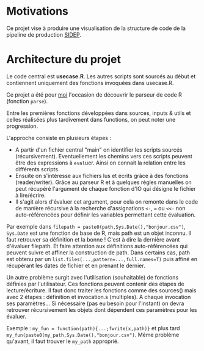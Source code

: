 # Motivations

Ce projet vise à produire une visualisation de la structure de code de la pipeline de production [SIDEP](https://gitlab.com/corruss/sidep).

# Architecture du projet

Le code central est **usecase.R**. Les autres scripts sont sourcés au début et contiennent uniquement des fonctions invoquées dans usecase.R.

Ce projet a été pour [moi](https://www.linkedin.com/in/phil%C3%A9as-condemine-6a46025a/) l'occasion de découvrir le parseur de code R (fonction `parse`).

Entre les premières fonctions développées dans sources, inputs & utils et celles réalisées plus tardivement dans functions, on peut noter une progression.

L'approche consiste en plusieurs étapes : 

- A partir d'un fichier central "main" on identifier les scripts sourcés (récursivement). Eventuellement les chemins vers ces scripts peuvent être des expressions à `eval`uer. Ainsi on connait la relation entre les différents scripts.
- Ensuite on s'intéresse aux fichiers lus et écrits grâce à des fonctions (reader/writer). Grâce au parseur R et à quelques règles manuelles on peut récupéré l'argument de chaque fonction d'IO qui désigne le fichier à lire/écrire.
- Il s'agit alors d'évaluer cet argument, pour cela on remonte dans le code de manière récursive à la recherche d'assignations `<-`, `=` ou `<<-` non auto-référencées pour définir les variables permettant cette évaluation. 

Par exemple dans `filepath = paste0(path,Sys.Date(),"bonjour.csv")`, `Sys.Date` est une fonction de base de R, mais path est un objet inconnu. Il faut retrouver sa définition et la bonne ! C'est à dire la dernière avant d'évaluer filepath. Et faire attention aux définitions auto-référencées qui peuvent suivre et affiner la construction de path. Dans certains cas, path est obtenu par un `list.files(...,pattern=...,full.names=T)` puis affiné en récupérant les dates de fichier et en prenant le dernier.

Un autre problème surgit avec l'utilisation (souhaitable) de fonctions définies par l'utilisateur. Ces fonctions peuvent contenir des étapes de lecture/écriture. Il faut donc traiter les fonctions comme des sources() mais avec 2 étapes : définition et invocation.s (multiples). A chaque invocation ses paramètres... Si nécessaire (pas eu besoin pour l'instant) on devra retrouver récursivement les objets dont dépendent ces paramètres pour les évaluer. 

Exemple : `my_fun = function(path){...;fwrite(x,path)}` et plus tard `my_fun(paste0(my_path,Sys.Date(),"bonjour.csv")`. Même problème qu'avant, il faut trouver le `my_path` approprié.